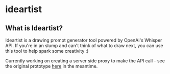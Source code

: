 # ideartist

## What is Ideartist?
Ideartist is a drawing prompt generator tool powered by OpenAi's Whisper API. If you're in an slump and can't think of what to draw next, you can use this tool to help spark some creativity :)

Currently working on creating a server side proxy to make the API call - see the original prototype [here](https://xd.adobe.com/view/3c99fae7-ff1a-425a-6401-e0b7ff01c393-4aa8/?fullscreen) in the meantime.

